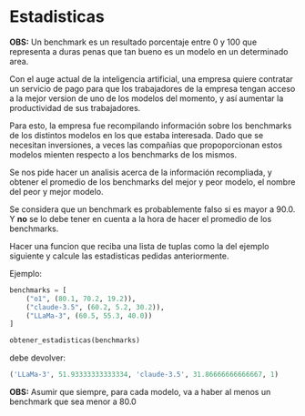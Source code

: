 # Estadisticas 

**OBS:** Un benchmark es un resultado porcentaje entre 0 y 100 que representa a duras penas que tan bueno es un modelo en un determinado area.

Con el auge actual de la inteligencia artificial, una empresa quiere contratar un servicio de pago para que los trabajadores de la empresa tengan acceso a la mejor version de uno de los modelos del momento, y así aumentar la productividad de sus trabajadores.

Para esto, la empresa fue recompilando información sobre los benchmarks de los distintos modelos en los que estaba interesada. Dado que se necesitan inversiones, a veces las compañias que propoporcionan estos modelos mienten respecto a los benchmarks de los mismos.

Se nos pide hacer un analisis acerca de la información recompliada, y obtener el promedio de los benchmarks del mejor y peor modelo, el nombre del peor y mejor modelo.

Se considera que un benchmark es probablemente falso si es mayor a 90.0. Y **no** se lo debe tener en cuenta a la hora de hacer el promedio de los benchmarks.

Hacer una funcion que reciba una lista de tuplas como la del ejemplo siguiente y calcule las estadisticas pedidas anteriormente.

Ejemplo:

```py
benchmarks = [
    ("o1", (80.1, 70.2, 19.2)), 
    ("claude-3.5", (60.2, 5.2, 30.2)), 
    ("LLaMa-3", (60.5, 55.3, 40.0))
]

obtener_estadisticas(benchmarks)
```

debe devolver:

```py
('LLaMa-3', 51.93333333333334, 'claude-3.5', 31.86666666666667, 1)
```

**OBS:** Asumir que siempre, para cada modelo, va a haber al menos un benchmark que sea menor a 80.0